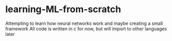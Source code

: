 # learning-ML-from-scratch
Attempting to learn how neural networks work and maybe creating a small framework
All code is written in c for now, but will import to other languages later
